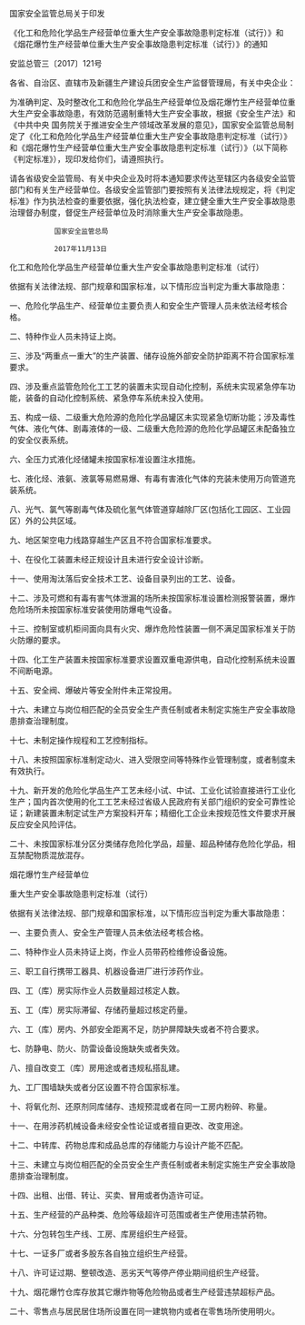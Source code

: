 国家安全监管总局关于印发

《化工和危险化学品生产经营单位重大生产安全事故隐患判定标准（试行）》和《烟花爆竹生产经营单位重大生产安全事故隐患判定标准（试行）》的通知

安监总管三〔2017〕121号

各省、自治区、直辖市及新疆生产建设兵团安全生产监督管理局，有关中央企业：

为准确判定、及时整改化工和危险化学品生产经营单位及烟花爆竹生产经营单位重大生产安全事故隐患，有效防范遏制重特大生产安全事故，根据《安全生产法》和《中共中央 国务院关于推进安全生产领域改革发展的意见》，国家安全监管总局制定了《化工和危险化学品生产经营单位重大生产安全事故隐患判定标准（试行）》和《烟花爆竹生产经营单位重大生产安全事故隐患判定标准（试行）》（以下简称《判定标准》），现印发给你们，请遵照执行。

请各省级安全监管局、有关中央企业及时将本通知要求传达至辖区内各级安全监管部门和有关生产经营单位。各级安全监管部门要按照有关法律法规规定，将《判定标准》作为执法检查的重要依据，强化执法检查，建立健全重大生产安全事故隐患治理督办制度，督促生产经营单位及时消除重大生产安全事故隐患。

 

               国家安全监管总局

               2017年11月13日

 

化工和危险化学品生产经营单位重大生产安全事故隐患判定标准（试行）

 

依据有关法律法规、部门规章和国家标准，以下情形应当判定为重大事故隐患：

一、危险化学品生产、经营单位主要负责人和安全生产管理人员未依法经考核合格。

二、特种作业人员未持证上岗。

三、涉及“两重点一重大”的生产装置、储存设施外部安全防护距离不符合国家标准要求。

四、涉及重点监管危险化工工艺的装置未实现自动化控制，系统未实现紧急停车功能，装备的自动化控制系统、紧急停车系统未投入使用。

五、构成一级、二级重大危险源的危险化学品罐区未实现紧急切断功能；涉及毒性气体、液化气体、剧毒液体的一级、二级重大危险源的危险化学品罐区未配备独立的安全仪表系统。

六、全压力式液化烃储罐未按国家标准设置注水措施。

七、液化烃、液氨、液氯等易燃易爆、有毒有害液化气体的充装未使用万向管道充装系统。

八、光气、氯气等剧毒气体及硫化氢气体管道穿越除厂区(包括化工园区、工业园区）外的公共区域。

九、地区架空电力线路穿越生产区且不符合国家标准要求。

十、在役化工装置未经正规设计且未进行安全设计诊断。

十一、使用淘汰落后安全技术工艺、设备目录列出的工艺、设备。

十二、涉及可燃和有毒有害气体泄漏的场所未按国家标准设置检测报警装置，爆炸危险场所未按国家标准安装使用防爆电气设备。

十三、控制室或机柜间面向具有火灾、爆炸危险性装置一侧不满足国家标准关于防火防爆的要求。

十四、化工生产装置未按国家标准要求设置双重电源供电，自动化控制系统未设置不间断电源。

十五、安全阀、爆破片等安全附件未正常投用。

十六、未建立与岗位相匹配的全员安全生产责任制或者未制定实施生产安全事故隐患排查治理制度。

十七、未制定操作规程和工艺控制指标。

十八、未按照国家标准制定动火、进入受限空间等特殊作业管理制度，或者制度未有效执行。

十九、新开发的危险化学品生产工艺未经小试、中试、工业化试验直接进行工业化生产；国内首次使用的化工工艺未经过省级人民政府有关部门组织的安全可靠性论证；新建装置未制定试生产方案投料开车；精细化工企业未按规范性文件要求开展反应安全风险评估。

二十、未按国家标准分区分类储存危险化学品，超量、超品种储存危险化学品，相互禁配物质混放混存。

 

烟花爆竹生产经营单位

重大生产安全事故隐患判定标准（试行）

 

依据有关法律法规、部门规章和国家标准，以下情形应当判定为重大事故隐患：

一、主要负责人、安全生产管理人员未依法经考核合格。

二、特种作业人员未持证上岗，作业人员带药检维修设备设施。

三、职工自行携带工器具、机器设备进厂进行涉药作业。

四、工（库）房实际作业人员数量超过核定人数。

五、工（库）房实际滞留、存储药量超过核定药量。

六、工（库）房内、外部安全距离不足，防护屏障缺失或者不符合要求。

七、防静电、防火、防雷设备设施缺失或者失效。

八、擅自改变工（库）房用途或者违规私搭乱建。

九、工厂围墙缺失或者分区设置不符合国家标准。

十、将氧化剂、还原剂同库储存、违规预混或者在同一工房内粉碎、称量。

十一、在用涉药机械设备未经安全性论证或者擅自更改、改变用途。

十二、中转库、药物总库和成品总库的存储能力与设计产能不匹配。

十三、未建立与岗位相匹配的全员安全生产责任制或者未制定实施生产安全事故隐患排查治理制度。

十四、出租、出借、转让、买卖、冒用或者伪造许可证。

十五、生产经营的产品种类、危险等级超许可范围或者生产使用违禁药物。

十六、分包转包生产线、工房、库房组织生产经营。

十七、一证多厂或者多股东各自独立组织生产经营。

十八、许可证过期、整顿改造、恶劣天气等停产停业期间组织生产经营。

十九、烟花爆竹仓库存放其它爆炸物等危险物品或者生产经营违禁超标产品。

二十、零售点与居民居住场所设置在同一建筑物内或者在零售场所使用明火。